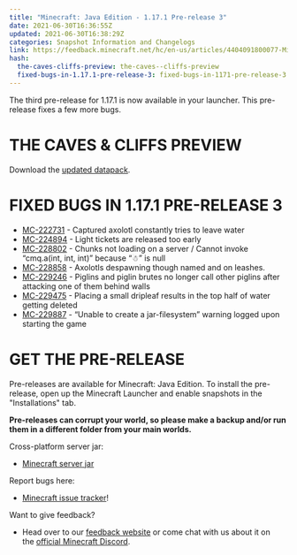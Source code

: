 ```yaml
---
title: "Minecraft: Java Edition - 1.17.1 Pre-release 3"
date: 2021-06-30T16:36:55Z
updated: 2021-06-30T16:38:29Z
categories: Snapshot Information and Changelogs
link: https://feedback.minecraft.net/hc/en-us/articles/4404091800077-Minecraft-Java-Edition-1-17-1-Pre-release-3
hash:
  the-caves-cliffs-preview: the-caves--cliffs-preview
  fixed-bugs-in-1.17.1-pre-release-3: fixed-bugs-in-1171-pre-release-3
---
```


The third pre-release for 1.17.1 is now available in your launcher. This pre-release fixes a few more bugs.

# THE CAVES & CLIFFS PREVIEW

Download the [updated datapack](https://launcher.mojang.com/v1/objects/622bf0fd298e1e164ecd05d866045ed5941283cf/CavesAndCliffsPreview.zip).

# FIXED BUGS IN 1.17.1 PRE-RELEASE 3

- [MC-222731](https://bugs.mojang.com/browse/MC-222731) - Captured axolotl constantly tries to leave water
- [MC-224894](https://bugs.mojang.com/browse/MC-224894) - Light tickets are released too early
- [MC-228802](https://bugs.mojang.com/browse/MC-228802) - Chunks not loading on a server / Cannot invoke “cmq.a(int, int, int)” because “☃” is null
- [MC-228858](https://bugs.mojang.com/browse/MC-228858) - Axolotls despawning though named and on leashes.
- [MC-229246](https://bugs.mojang.com/browse/MC-229246) - Piglins and piglin brutes no longer call other piglins after attacking one of them behind walls
- [MC-229475](https://bugs.mojang.com/browse/MC-229475) - Placing a small dripleaf results in the top half of water getting deleted
- [MC-229887](https://bugs.mojang.com/browse/MC-229887) - “Unable to create a jar-filesystem” warning logged upon starting the game

# GET THE PRE-RELEASE

Pre-releases are available for Minecraft: Java Edition. To install the pre-release, open up the Minecraft Launcher and enable snapshots in the "Installations" tab.

**Pre-releases can corrupt your world, so please make a backup and/or run them in a different folder from your main worlds.**

Cross-platform server jar:

- [Minecraft server jar](https://launcher.mojang.com/v1/objects/04750b5adff60610a5ba2cd3aa8102f7086c9301/server.jar)

Report bugs here:

- [Minecraft issue tracker](https://aka.ms/snapshotbugs?ref=blog)!

Want to give feedback?

- Head over to our [feedback website](https://aka.ms/snapshotfeedback) or come chat with us about it on the [official Minecraft Discord](https://discordapp.com/invite/minecraft).
